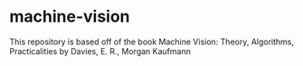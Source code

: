 # machine-vision
This repository is based off of the book Machine Vision: Theory, Algorithms, Practicalities by  Davies, E. R., Morgan Kaufmann 
